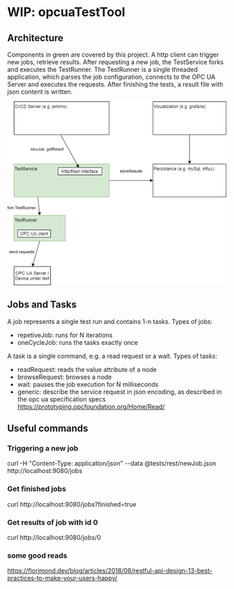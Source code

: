 # WIP: opcuaTestTool

## Architecture

Components in green are covered by this project. A http client can trigger new jobs, retrieve results. After requesting a new job, the TestService forks and executes the TestRunner. The TestRunner is a single threaded application, which parses the job configuration, connects to the OPC UA Server and executes the requests. After finishing the tests, a result file with json content is written.

![Alt](drawio/architecture.png)

## Jobs and Tasks

A job represents a single test run and contains 1-n tasks. Types of jobs:
* repetiveJob: runs for N iterations
* oneCycleJob: runs the tasks exactly once

A task is a single command, e.g. a read request or a wait. Types of tasks:
* readRequest: reads the value attribute of a node
* browseRequest: browses a node
* wait: pauses the job execution for N milliseconds
* generic: describe the service request in json encoding, as described in the opc ua specification specs https://prototyping.opcfoundation.org/Home/Read/

## Useful commands

### Triggering a new job
curl -H "Content-Type: application/json" --data @tests/rest/newJob.json http://localhost:9080/jobs

### Get finished jobs
curl http://localhost:9080/jobs?finished=true

### Get results of job with id 0
curl http://localhost:9080/jobs/0

### some good reads
https://florimond.dev/blog/articles/2018/08/restful-api-design-13-best-practices-to-make-your-users-happy/



